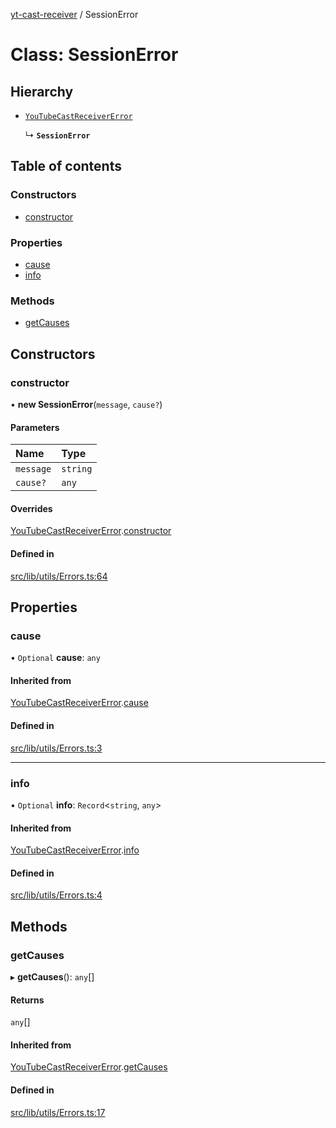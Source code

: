 [yt-cast-receiver](../README.md) / SessionError

# Class: SessionError

## Hierarchy

- [`YouTubeCastReceiverError`](YouTubeCastReceiverError.md)

  ↳ **`SessionError`**

## Table of contents

### Constructors

- [constructor](SessionError.md#constructor)

### Properties

- [cause](SessionError.md#cause)
- [info](SessionError.md#info)

### Methods

- [getCauses](SessionError.md#getcauses)

## Constructors

### constructor

• **new SessionError**(`message`, `cause?`)

#### Parameters

| Name | Type |
| :------ | :------ |
| `message` | `string` |
| `cause?` | `any` |

#### Overrides

[YouTubeCastReceiverError](YouTubeCastReceiverError.md).[constructor](YouTubeCastReceiverError.md#constructor)

#### Defined in

[src/lib/utils/Errors.ts:64](https://github.com/patrickkfkan/yt-cast-receiver/blob/630ac05/src/lib/utils/Errors.ts#L64)

## Properties

### cause

• `Optional` **cause**: `any`

#### Inherited from

[YouTubeCastReceiverError](YouTubeCastReceiverError.md).[cause](YouTubeCastReceiverError.md#cause)

#### Defined in

[src/lib/utils/Errors.ts:3](https://github.com/patrickkfkan/yt-cast-receiver/blob/630ac05/src/lib/utils/Errors.ts#L3)

___

### info

• `Optional` **info**: `Record`<`string`, `any`\>

#### Inherited from

[YouTubeCastReceiverError](YouTubeCastReceiverError.md).[info](YouTubeCastReceiverError.md#info)

#### Defined in

[src/lib/utils/Errors.ts:4](https://github.com/patrickkfkan/yt-cast-receiver/blob/630ac05/src/lib/utils/Errors.ts#L4)

## Methods

### getCauses

▸ **getCauses**(): `any`[]

#### Returns

`any`[]

#### Inherited from

[YouTubeCastReceiverError](YouTubeCastReceiverError.md).[getCauses](YouTubeCastReceiverError.md#getcauses)

#### Defined in

[src/lib/utils/Errors.ts:17](https://github.com/patrickkfkan/yt-cast-receiver/blob/630ac05/src/lib/utils/Errors.ts#L17)

